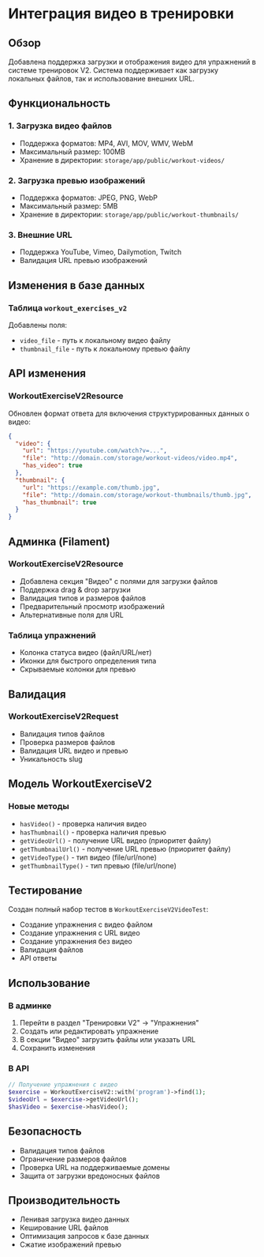 # Интеграция видео в тренировки

## Обзор

Добавлена поддержка загрузки и отображения видео для упражнений в системе тренировок V2. Система поддерживает как загрузку локальных файлов, так и использование внешних URL.

## Функциональность

### 1. Загрузка видео файлов
- Поддержка форматов: MP4, AVI, MOV, WMV, WebM
- Максимальный размер: 100MB
- Хранение в директории: `storage/app/public/workout-videos/`

### 2. Загрузка превью изображений
- Поддержка форматов: JPEG, PNG, WebP
- Максимальный размер: 5MB
- Хранение в директории: `storage/app/public/workout-thumbnails/`

### 3. Внешние URL
- Поддержка YouTube, Vimeo, Dailymotion, Twitch
- Валидация URL превью изображений

## Изменения в базе данных

### Таблица `workout_exercises_v2`
Добавлены поля:
- `video_file` - путь к локальному видео файлу
- `thumbnail_file` - путь к локальному превью файлу

## API изменения

### WorkoutExerciseV2Resource
Обновлен формат ответа для включения структурированных данных о видео:

```json
{
  "video": {
    "url": "https://youtube.com/watch?v=...",
    "file": "http://domain.com/storage/workout-videos/video.mp4",
    "has_video": true
  },
  "thumbnail": {
    "url": "https://example.com/thumb.jpg",
    "file": "http://domain.com/storage/workout-thumbnails/thumb.jpg",
    "has_thumbnail": true
  }
}
```

## Админка (Filament)

### WorkoutExerciseV2Resource
- Добавлена секция "Видео" с полями для загрузки файлов
- Поддержка drag & drop загрузки
- Валидация типов и размеров файлов
- Предварительный просмотр изображений
- Альтернативные поля для URL

### Таблица упражнений
- Колонка статуса видео (файл/URL/нет)
- Иконки для быстрого определения типа
- Скрываемые колонки для превью

## Валидация

### WorkoutExerciseV2Request
- Валидация типов файлов
- Проверка размеров файлов
- Валидация URL видео и превью
- Уникальность slug

## Модель WorkoutExerciseV2

### Новые методы
- `hasVideo()` - проверка наличия видео
- `hasThumbnail()` - проверка наличия превью
- `getVideoUrl()` - получение URL видео (приоритет файлу)
- `getThumbnailUrl()` - получение URL превью (приоритет файлу)
- `getVideoType()` - тип видео (file/url/none)
- `getThumbnailType()` - тип превью (file/url/none)

## Тестирование

Создан полный набор тестов в `WorkoutExerciseV2VideoTest`:
- Создание упражнения с видео файлом
- Создание упражнения с URL видео
- Создание упражнения без видео
- Валидация файлов
- API ответы

## Использование

### В админке
1. Перейти в раздел "Тренировки V2" → "Упражнения"
2. Создать или редактировать упражнение
3. В секции "Видео" загрузить файлы или указать URL
4. Сохранить изменения

### В API
```php
// Получение упражнения с видео
$exercise = WorkoutExerciseV2::with('program')->find(1);
$videoUrl = $exercise->getVideoUrl();
$hasVideo = $exercise->hasVideo();
```

## Безопасность

- Валидация типов файлов
- Ограничение размеров файлов
- Проверка URL на поддерживаемые домены
- Защита от загрузки вредоносных файлов

## Производительность

- Ленивая загрузка видео данных
- Кеширование URL файлов
- Оптимизация запросов к базе данных
- Сжатие изображений превью
